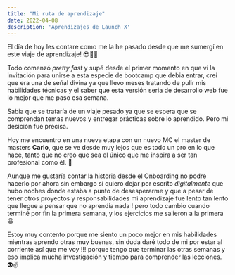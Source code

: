 ```yaml
---
title: "Mi ruta de aprendizaje"
date: 2022-04-08
description: 'Aprendizajes de Launch X'
---
```


El día de hoy les contare como me la he pasado desde que me sumergí en este viaje de aprendizaje!
😎🧐🤠

Todo comenzó *pretty fast* y supé desde el primer momento en que ví la invitación para unirse a esta especie de bootcamp que debia entrar, creí que era una de señal divina ya que llevo meses tratando de pulir mis habilidades técnicas y el saber que esta versión seria de desarrollo web fue lo mejor que me paso esa semana.

Sabia que se trataría de un viaje pesado ya que se espera que se comprendan temas nuevos y entregar prácticas sobre lo aprendido. Pero mi desición fue precisa.

Hoy me encuentro en una nueva etapa con un nuevo MC el master de masters **Carlo**, que se ve desde muy lejos que es todo un pro en lo que hace, tanto que no creo que sea el único que me inspira a ser tan profesional como él. 🎃

Aunque me gustaría contar la historia desde el Onboarding no podre hacerlo por ahora sin embargo si quiero dejar por escrito *digitalmente* que hubo noches donde estaba a punto de desesperarme y que a pesar de tener otros proyectos y responsabilidades mi aprendizaje fue lento tan lento que llegue a pensar que no aprendía nada ! pero todo cambio cuando terminé por fin la primera semana, y los ejercicios me salieron a la primera 😃


Estoy muy contento porque me siento un poco mejor en mis habilidades mientras aprendo otras muy buenas, sin duda daré todo de mi por estar al corriente así que me voy !!! porque tengo que terminar las otras semanas y eso implica mucha investigación y tiempo para comprender las lecciones.  👽✌
